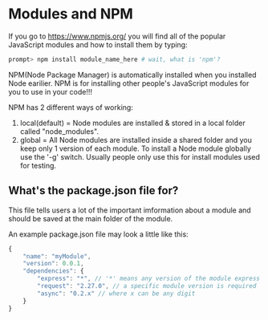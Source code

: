 Modules and NPM
===============

If you go to https://www.npmjs.org/ you will find all of the
popular JavaScript modules and how to install them by typing:

```sh
prompt> npm install module_name_here # wait, what is 'npm'?
```

NPM(Node Package Manager) is automatically installed when you installed Node earilier. NPM is for installing other people's JavaScript modules for you to use in your code!!!

NPM has 2 different ways of working:

1. local(default) = Node modules are installed & stored in a local folder called "node_modules". 
2. global = All Node modules are installed inside a shared folder and you keep only 1 version of each module. To install a Node module globally use the '-g' switch. Usually people only use this for install modules used for testing.

<h2>What's the package.json file for?</h2>
This file tells users a lot of the important imformation about
a module and should be saved at the main folder of the module.

An example package.json file may look a little like this:
```js
{
	"name": "myModule",
	"version": 0.0.1,
	"dependencies": { 
		"express": "*", // '*' means any version of the module express is fine
		"request": "2.27.0", // a specific module version is required
		"async": "0.2.x" // where x can be any digit
	}
}
```